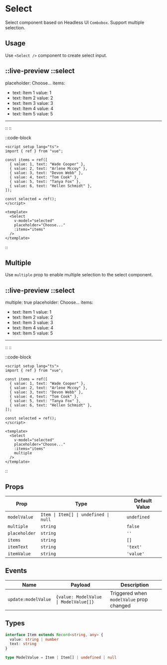 # Select

Select component based on Headless UI `Combobox`. Support multiple selection.

## Usage

Use `<Select />` component to create select input.

::live-preview
  ::select
  ---
  placeholder: Choose...
  items:
  - text: Item 1
    value: 1
  - text: Item 2
    value: 2
  - text: Item 3
    value: 3
  - text: Item 4
    value: 4
  - text: Item 5
    value: 5
  ---
  ::
::

::code-block

```vue
<script setup lang="ts">
import { ref } from "vue";

const items = ref([
  { value: 1, text: "Wade Cooper" },
  { value: 2, text: "Arlene Mccoy" },
  { value: 3, text: "Devon Webb" },
  { value: 4, text: "Tom Cook" },
  { value: 5, text: "Tanya Fox" },
  { value: 6, text: "Hellen Schmidt" },
]);

const selected = ref();
</script>

<template>
  <Select
    v-model="selected"
    placeholder="Choose..."
    :items="items"
  />
</template>
```

::

## Multiple

Use `multiple` prop to enable multiple selection to the select component.

::live-preview
  ::select
  ---
  multiple: true
  placeholder: Choose...
  items:
  - text: Item 1
    value: 1
  - text: Item 2
    value: 2
  - text: Item 3
    value: 3
  - text: Item 4
    value: 4
  - text: Item 5
    value: 5
  ---
  ::
::

::code-block

```vue
<script setup lang="ts">
import { ref } from "vue";

const items = ref([
  { value: 1, text: "Wade Cooper" },
  { value: 2, text: "Arlene Mccoy" },
  { value: 3, text: "Devon Webb" },
  { value: 4, text: "Tom Cook" },
  { value: 5, text: "Tanya Fox" },
  { value: 6, text: "Hellen Schmidt" },
]);

const selected = ref();
</script>

<template>
  <Select
    v-model="selected"
    placeholder="Choose..."
    :items="items"
    multiple
  />
</template>
```

::

## Props

| Prop          | Type                                  | Default Value |
| ------------- | ------------------------------------- | ------------- |
| `modelValue`  | `Item \| Item[] \| undefined \| null` | `undefined`   |
| `multiple`    | `string`                              | `false`       |
| `placeholder` | `string`                              | `''`          |
| `items`       | `string`                              | `[]`          |
| `itemText`    | `string`                              | `'text'`      |
| `itemValue`   | `string`                              | `'value'`     |

## Events

| Name                | Payload     | Description                              |
| ------------------- | ----------- | ---------------------------------------- |
| `update:modelValue` | `{value: ModelValue \| ModelValue[]}` | Triggered when `modelValue` prop changed |

## Types

```ts
interface Item extends Record<string, any> {
  value: string | number
  text: string
}

type ModelValue = Item | Item[] | undefined | null
```